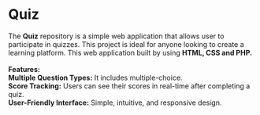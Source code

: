 # Quiz
The <b>Quiz</b> repository is a simple web application that allows user
to participate in quizzes. This project is ideal for anyone looking to create
a learning platform. This web application built by using <b>HTML, CSS and PHP.</b><br/><br/>
<b>Features:</b><br/>
<b>Multiple Question Types:</b> It includes multiple-choice.<br/>
<b>Score Tracking:</b> Users can see their scores in real-time after completing a quiz.<br/>
<b>User-Friendly Interface:</b> Simple, intuitive, and responsive design.<br/>
